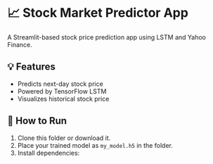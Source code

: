 # 📈 Stock Market Predictor App

A Streamlit-based stock price prediction app using LSTM and Yahoo Finance.

## 💡 Features
- Predicts next-day stock price
- Powered by TensorFlow LSTM
- Visualizes historical stock price

## 🚀 How to Run
1. Clone this folder or download it.
2. Place your trained model as `my_model.h5` in the folder.
3. Install dependencies:
